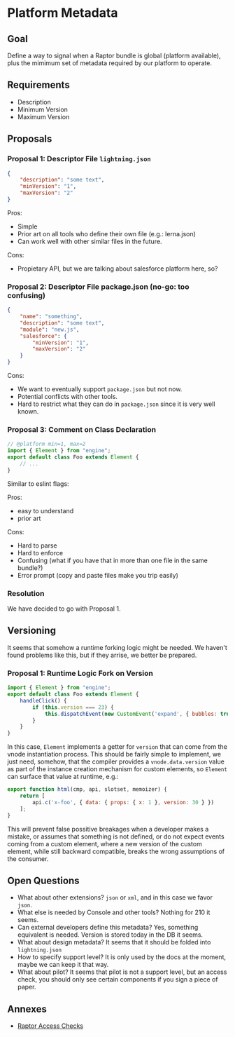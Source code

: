 # Platform Metadata

## Goal

Define a way to signal when a Raptor bundle is global (platform available), plus the mimimum set of metadata required by our platform to operate.

## Requirements

* Description
* Minimum Version
* Maximum Version

## Proposals

### Proposal 1: Descriptor File `lightning.json`

```json
{
    "description": "some text",
    "minVersion": "1",
    "maxVersion": "2"
}
```

Pros:
* Simple
* Prior art on all tools who define their own file (e.g.: lerna.json)
* Can work well with other similar files in the future.

Cons:
* Propietary API, but we are talking about salesforce platform here, so?

### Proposal 2: Descriptor File package.json (no-go: too confusing)

```json
{
    "name": "something",
    "description": "some text",
    "module": "new.js",
    "salesforce": {
        "minVersion": "1",
        "maxVersion": "2"
    }
}
```

Cons:
* We want to eventually support `package.json` but not now.
* Potential conflicts with other tools.
* Hard to restrict what they can do in `package.json` since it is very well known.

###  Proposal 3: Comment on Class Declaration


```js
// @platform min=1, max=2
import { Element } from "engine";
export default class Foo extends Element {
    // ...
}
```

Similar to eslint flags:

Pros:
* easy to understand
* prior art

Cons:
* Hard to parse
* Hard to enforce
* Confusing (what if you have that in more than one file in the same bundle?)
* Error prompt (copy and paste files make you trip easily)

### Resolution

We have decided to go with Proposal 1.

## Versioning

It seems that somehow a runtime forking logic might be needed. We haven't found problems like this, but if they arrise, we better be prepared.

### Proposal 1: Runtime Logic Fork on Version

```js
import { Element } from "engine";
export default class Foo extends Element {
    handleClick() {
        if (this.version === 23) {
            this.dispatchEvent(new CustomEvent('expand', { bubbles: true }));
        }
    }
}
```

In this case, `Element` implements a getter for `version` that can come from the vnode instantiation process. This should be fairly simple to implement, we just need, somehow, that the compiler provides a `vnode.data.version` value as part of the instance creation mechanism for custom elements, so `Element` can surface that value at runtime, e.g.:

```js
export function html(cmp, api, slotset, memoizer) {
    return [
        api.c('x-foo', { data: { props: { x: 1 }, version: 30 } })
    ];
}
```

This will prevent false possitive breakages when a developer makes a mistake, or assumes that something is not defined, or do not expect events coming from a custom element, where a new version of the custom element, while still backward compatible, breaks the wrong assumptions of the consumer.

## Open Questions

* What about other extensions? `json` or `xml`, and in this case we favor `json`.
* What else is needed by Console and other tools? Nothing for 210 it seems.
* Can external developers define this metadata? Yes, something equivalent is needed. Version is stored today in the DB it seems.
* What about design metadata? It seems that it should be folded into `lightning.json`
* How to specify support level? It is only used by the docs at the moment, maybe we can keep it that way.
* What about pilot? It seems that pilot is not a support level, but an access check, you should only see certain components if you sign a piece of paper.

## Annexes

* [Raptor Access Checks](https://docs.google.com/document/d/1o6TJQ-rle-BLwOK7kh73lY5Um5O6lWM-sypOrJa0N68/edit#heading=h.x7bydnvqngs9)
